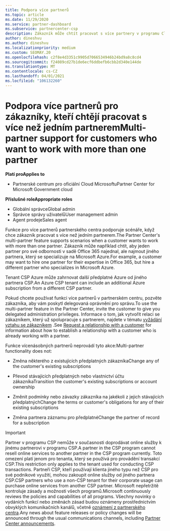 ```yaml
---
title: Podpora více partnerů
ms.topic: article
ms.date: 11/29/2020
ms.service: partner-dashboard
ms.subservice: partnercenter-csp
description: Zákazník může chtít pracovat s více partnery v programu Cloud Solution Provider, který se specializuje na různé služby.
author: dineshvu
ms.author: dineshvu
ms.localizationpriority: medium
ms.custom: SEOMAY.20
ms.openlocfilehash: c2f8e4d3351c9905d7066534946b24bd9a8c8cd4
ms.sourcegitcommit: f24089cd27b1de6ecf6ddbefb6cbb2d340e144de
ms.translationtype: MT
ms.contentlocale: cs-CZ
ms.lasthandoff: 04/01/2021
ms.locfileid: "106132260"
---
```

# <a name="multi-partner-support-for-customers-who-want-to-work-with-more-than-one-partner"></a><span data-ttu-id="38a85-103">Podpora více partnerů pro zákazníky, kteří chtějí pracovat s více než jedním partnerem</span><span class="sxs-lookup"><span data-stu-id="38a85-103">Multi-partner support for customers who want to work with more than one partner</span></span>

<span data-ttu-id="38a85-104">**Platí pro**</span><span class="sxs-lookup"><span data-stu-id="38a85-104">**Applies to**</span></span>

- <span data-ttu-id="38a85-105">Partnerské centrum pro oficiální Cloud Microsoftu</span><span class="sxs-lookup"><span data-stu-id="38a85-105">Partner Center for Microsoft Government cloud</span></span>

<span data-ttu-id="38a85-106">**Příslušné role**</span><span class="sxs-lookup"><span data-stu-id="38a85-106">**Appropriate roles**</span></span>

- <span data-ttu-id="38a85-107">Globální správce</span><span class="sxs-lookup"><span data-stu-id="38a85-107">Global admin</span></span>
- <span data-ttu-id="38a85-108">Správce správy uživatelů</span><span class="sxs-lookup"><span data-stu-id="38a85-108">User management admin</span></span>
- <span data-ttu-id="38a85-109">Agent prodeje</span><span class="sxs-lookup"><span data-stu-id="38a85-109">Sales agent</span></span>

<span data-ttu-id="38a85-110">Funkce pro více partnerů partnerského centra podporuje scénáře, když chce zákazník pracovat s více než jedním partnerem.</span><span class="sxs-lookup"><span data-stu-id="38a85-110">The Partner Center's multi-partner feature supports scenarios when a customer wants to work with more than one partner.</span></span> <span data-ttu-id="38a85-111">Zákazník může například chtít, aby jeden partner pro své odbornosti v sadě Office 365 najednal, ale najmout jiného partnera, který se specializuje na Microsoft Azure.</span><span class="sxs-lookup"><span data-stu-id="38a85-111">For example, a customer may want to hire one partner for their expertise in Office 365, but hire a different partner who specializes in Microsoft Azure.</span></span>

<span data-ttu-id="38a85-112">Tenant CSP Azure může zahrnovat další předplatné Azure od jiného partnera CSP.</span><span class="sxs-lookup"><span data-stu-id="38a85-112">An Azure CSP tenant can include an additional Azure subscription from a different CSP partner.</span></span>

<span data-ttu-id="38a85-113">Pokud chcete používat funkci více partnerů v partnerském centru, pozvěte zákazníka, aby vám poskytl delegovaná oprávnění pro správu.</span><span class="sxs-lookup"><span data-stu-id="38a85-113">To use the multi-partner feature in the Partner Center, invite the customer to give you delegated administration privileges.</span></span> <span data-ttu-id="38a85-114">Informace o tom, jak vytvořit relaci se zákazníkem, který už spolupracuje s partnerem, najdete v tématu [vyžádání vztahu se zákazníkem](request-a-relationship-with-a-customer.md) .</span><span class="sxs-lookup"><span data-stu-id="38a85-114">See [Request a relationship with a customer](request-a-relationship-with-a-customer.md) for information about how to establish a relationship with a customer who is already working with a partner.</span></span>

<span data-ttu-id="38a85-115">Funkce vícenásobných partnerů neprovádí tyto akce:</span><span class="sxs-lookup"><span data-stu-id="38a85-115">Multi-partner functionality does not:</span></span>

- <span data-ttu-id="38a85-116">Změna některého z existujících předplatných zákazníka</span><span class="sxs-lookup"><span data-stu-id="38a85-116">Change any of the customer's existing subscriptions</span></span>

- <span data-ttu-id="38a85-117">Převod stávajících předplatných nebo vlastnictví účtu zákazníka</span><span class="sxs-lookup"><span data-stu-id="38a85-117">Transition the customer's existing subscriptions or account ownership</span></span>

- <span data-ttu-id="38a85-118">Změnit podmínky nebo závazky zákazníka na jakékoli z jejich stávajících předplatných</span><span class="sxs-lookup"><span data-stu-id="38a85-118">Change the terms or customer's obligations for any of their existing subscriptions</span></span>

- <span data-ttu-id="38a85-119">Změna partnera záznamu pro předplatné</span><span class="sxs-lookup"><span data-stu-id="38a85-119">Change the partner of record for a subscription</span></span>

> [!IMPORTANT]  
> <span data-ttu-id="38a85-120">Partner v programu CSP nemůže v současnosti doprodávat online služby k jinému partnerovi v programu CSP.</span><span class="sxs-lookup"><span data-stu-id="38a85-120">A partner in the CSP program cannot resell online services to another partner in the CSP program currently.</span></span> <span data-ttu-id="38a85-121">Toto omezení platí jenom pro tenanta, který se používá pro provádění transakcí CSP.</span><span class="sxs-lookup"><span data-stu-id="38a85-121">This restriction only applies to the tenant used for conducting CSP transactions.</span></span> <span data-ttu-id="38a85-122">Partneři CSP, kteří používají klienta jiného typu než CSP pro své podnikové využití, mohou zakoupit online služby od jiného partnera CSP.</span><span class="sxs-lookup"><span data-stu-id="38a85-122">CSP partners who use a non-CSP tenant for their corporate usage can purchase online services from another CSP partner.</span></span> <span data-ttu-id="38a85-123">Microsoft nepřetržitě kontroluje zásady a možnosti všech programů.</span><span class="sxs-lookup"><span data-stu-id="38a85-123">Microsoft continuously reviews the policies and capabilities of all programs.</span></span> <span data-ttu-id="38a85-124">Všechny novinky o vydáních funkcí nebo změnách zásad budou oznámeny prostřednictvím obvyklých komunikačních kanálů, včetně [oznámení z partnerského centra](announcements/index.md).</span><span class="sxs-lookup"><span data-stu-id="38a85-124">Any news about feature releases or policy changes will be announced through the usual communications channels, including [Partner Center announcements](announcements/index.md).</span></span>
